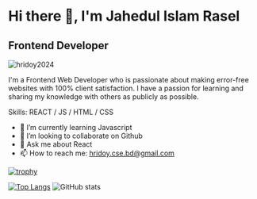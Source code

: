 # Hi there 👋, I'm Jahedul Islam Rasel
## Frontend Developer


<p align="left"> <img src="https://komarev.com/ghpvc/?username=hridoy2024&label=Profile%20views&color=0e75b6&style=flat" alt="hridoy2024" /> </p>
I'm a Frontend Web Developer who is passionate about making error-free websites with 100% client satisfaction. I have a passion for learning and sharing my knowledge with others as publicly as possible.


Skills:  REACT / JS / HTML / CSS

- 🌱 I’m currently learning Javascript 
- 👯 I’m looking to collaborate on Github 
- 💬 Ask me about React 
- 📫 How to reach me: hridoy.cse.bd@gmail.com

[![trophy](https://github-profile-trophy.vercel.app/?username=hridoy2024)](https://github.com/ryo-ma/github-profile-trophy)

[![Top Langs](https://github-readme-stats.vercel.app/api/top-langs/?username=hridoy2024)](https://github.com/anuraghazra/github-readme-stats) ![GitHub stats](https://github-readme-stats.vercel.app/api?username=hridoy2024&show_icons=true&count_private=true)  





